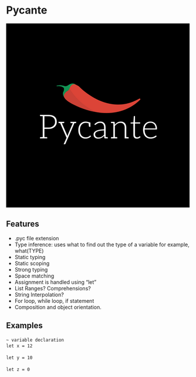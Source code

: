 # Pycante
![Main Menu](logo.png)

## Features
* .pyc file extension
* Type inference: uses what to find out the type of a variable for example, what(TYPE)
* Static typing
* Static scoping
* Strong typing
* Space matching
* Assignment is handled using “let”
* List Ranges? Comprehensions?
* String Interpolation?
* For loop, while loop, if statement
* Composition and object orientation. 


## Examples
```
~ variable declaration
let x = 12

let y = 10

let z = 0 

```

